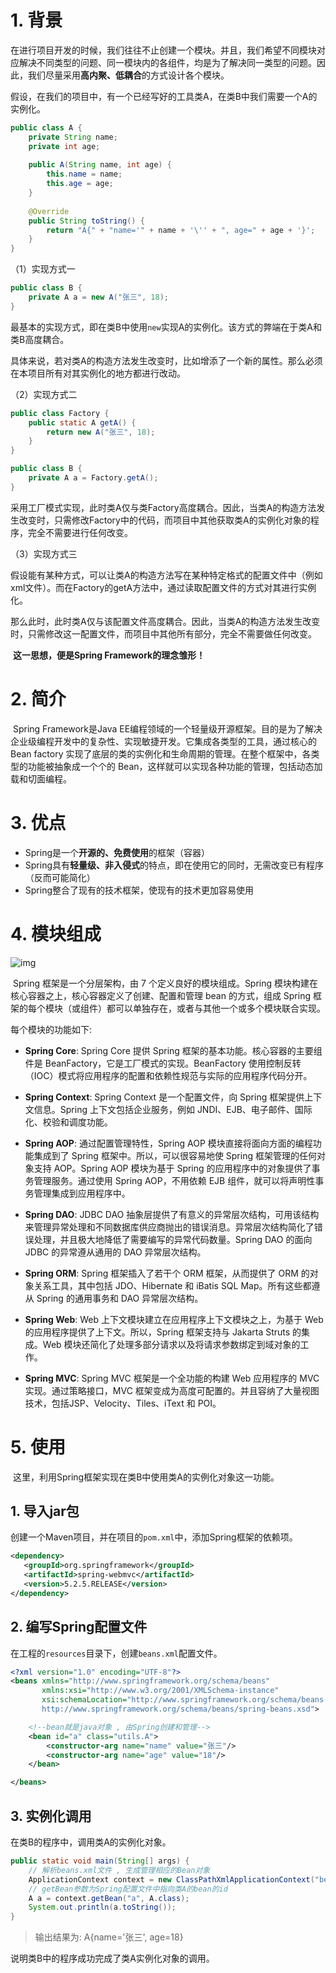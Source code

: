 # 1. 背景

​		在进行项目开发的时候，我们往往不止创建一个模块。并且，我们希望不同模块对应解决不同类型的问题、同一模块内的各组件，均是为了解决同一类型的问题。因此，我们尽量采用**高内聚、低耦合**的方式设计各个模块。

​		假设，在我们的项目中，有一个已经写好的工具类A，在类B中我们需要一个A的实例化。

```java
public class A {
    private String name;
    private int age;
    
    public A(String name, int age) {
        this.name = name;
        this.age = age;
    }
    
    @Override
    public String toString() {
        return "A{" + "name='" + name + '\'' + ", age=" + age + '}';
    }
}
```
（1）实现方式一

```java
public class B {
	private A a = new A("张三", 18);
}
```

​		最基本的实现方式，即在类B中使用```new```实现A的实例化。该方式的弊端在于类A和类B高度耦合。

​		具体来说，若对类A的构造方法发生改变时，比如增添了一个新的属性。那么必须在本项目所有对其实例化的地方都进行改动。

（2）实现方式二

```java
public class Factory {
    public static A getA() {
        return new A("张三", 18);
    }
}
```

```java
public class B {
	private A a = Factory.getA();
}
```

​		采用工厂模式实现，此时类A仅与类Factory高度耦合。因此，当类A的构造方法发生改变时，只需修改Factory中的代码，而项目中其他获取类A的实例化对象的程序，完全不需要进行任何改变。

（3）实现方式三

​		假设能有某种方式，可以让类A的构造方法写在某种特定格式的配置文件中（例如xml文件）。而在Factory的getA方法中，通过读取配置文件的方式对其进行实例化。

​		那么此时，此时类A仅与该配置文件高度耦合。因此，当类A的构造方法发生改变时，只需修改这一配置文件，而项目中其他所有部分，完全不需要做任何改变。

​		**这一思想，便是Spring Framework的理念雏形！**



# 2. 简介

​		Spring Framework是Java EE编程领域的一个轻量级开源框架。目的是为了解决企业级编程开发中的复杂性、实现敏捷开发。它集成各类型的工具，通过核心的 Bean factory 实现了底层的类的实例化和生命周期的管理。在整个框架中，各类型的功能被抽象成一个个的 Bean，这样就可以实现各种功能的管理，包括动态加载和切面编程。



# 3. 优点

+ Spring是一个**开源的、免费使用**的框架（容器）
+ Spring具有**轻量级、非入侵式**的特点，即在使用它的同时，无需改变已有程序（反而可能简化）
+ Spring整合了现有的技术框架，使现有的技术更加容易使用



# 4. 模块组成

![img](https://img2018.cnblogs.com/blog/1010726/201909/1010726-20190908042152777-1895820426.png)

​		Spring 框架是一个分层架构，由 7 个定义良好的模块组成。Spring 模块构建在核心容器之上，核心容器定义了创建、配置和管理 bean 的方式，组成 Spring 框架的每个模块（或组件）都可以单独存在，或者与其他一个或多个模块联合实现。

每个模块的功能如下: 

+ **Spring Core**: Spring Core 提供 Spring 框架的基本功能。核心容器的主要组件是 BeanFactory，它是工厂模式的实现。BeanFactory 使用控制反转（IOC）模式将应用程序的配置和依赖性规范与实际的应用程序代码分开。

+ **Spring Context**: Spring Context 是一个配置文件，向 Spring 框架提供上下文信息。Spring 上下文包括企业服务，例如 JNDI、EJB、电子邮件、国际化、校验和调度功能。

+ **Spring AOP**: 通过配置管理特性，Spring AOP 模块直接将面向方面的编程功能集成到了 Spring 框架中。所以，可以很容易地使 Spring 框架管理的任何对象支持 AOP。Spring AOP 模块为基于 Spring 的应用程序中的对象提供了事务管理服务。通过使用 Spring AOP，不用依赖 EJB 组件，就可以将声明性事务管理集成到应用程序中。

+ **Spring DAO**: JDBC DAO 抽象层提供了有意义的异常层次结构，可用该结构来管理异常处理和不同数据库供应商抛出的错误消息。异常层次结构简化了错误处理，并且极大地降低了需要编写的异常代码数量。Spring DAO 的面向 JDBC 的异常遵从通用的 DAO 异常层次结构。

+ **Spring ORM**: Spring 框架插入了若干个 ORM 框架，从而提供了 ORM 的对象关系工具，其中包括 JDO、Hibernate 和 iBatis SQL Map。所有这些都遵从 Spring 的通用事务和 DAO 异常层次结构。

+ **Spring Web**: Web 上下文模块建立在应用程序上下文模块之上，为基于 Web 的应用程序提供了上下文。所以，Spring 框架支持与 Jakarta Struts 的集成。Web 模块还简化了处理多部分请求以及将请求参数绑定到域对象的工作。

+ **Spring MVC**: Spring MVC 框架是一个全功能的构建 Web 应用程序的 MVC 实现。通过策略接口，MVC 框架变成为高度可配置的。并且容纳了大量视图技术，包括JSP、Velocity、Tiles、iText 和 POI。



# 5. 使用

​		这里，利用Spring框架实现在类B中使用类A的实例化对象这一功能。

## 1. 导入jar包

创建一个Maven项目，并在项目的``pom.xml``中，添加Spring框架的依赖项。

```xml
<dependency>
   <groupId>org.springframework</groupId>
   <artifactId>spring-webmvc</artifactId>
   <version>5.2.5.RELEASE</version>
</dependency>
```



## 2. 编写Spring配置文件

在工程的``resources``目录下，创建``beans.xml``配置文件。

```xml
<?xml version="1.0" encoding="UTF-8"?>
<beans xmlns="http://www.springframework.org/schema/beans"
       xmlns:xsi="http://www.w3.org/2001/XMLSchema-instance"
       xsi:schemaLocation="http://www.springframework.org/schema/beans
       http://www.springframework.org/schema/beans/spring-beans.xsd">

    <!--bean就是java对象 , 由Spring创建和管理-->
    <bean id="a" class="utils.A">
        <constructor-arg name="name" value="张三"/>
        <constructor-arg name="age" value="18"/>
    </bean>

</beans>
```



## 3. 实例化调用

在类B的程序中，调用类A的实例化对象。

```java
public static void main(String[] args) {
    // 解析beans.xml文件 , 生成管理相应的Bean对象
    ApplicationContext context = new ClassPathXmlApplicationContext("beans.xml");
    // getBean参数为Spring配置文件中指向类A的bean的id
    A a = context.getBean("a", A.class);
    System.out.println(a.toString());
}
```

> 输出结果为:  A{name='张三', age=18}

说明类B中的程序成功完成了类A实例化对象的调用。
